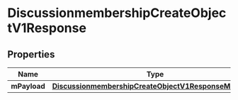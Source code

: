 
# DiscussionmembershipCreateObjectV1Response

## Properties
| Name | Type | Description | Notes |
| ------------ | ------------- | ------------- | ------------- |
| **mPayload** | [**DiscussionmembershipCreateObjectV1ResponseMPayload**](DiscussionmembershipCreateObjectV1ResponseMPayload.md) |  |  |




